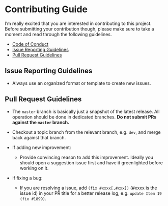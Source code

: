# Contributing Guide

I’m really excited that you are interested in contributing to this project. Before submitting your contribution though, please make sure to take a moment and read through the following guidelines.

- [Code of Conduct](CODE_OF_CONDUCT.md)
- [Issue Reporting Guidelines](#issue-reporting-guidelines)
- [Pull Request Guidelines](#pull-request-guidelines)

## Issue Reporting Guidelines

- Always use an organized format or template to create new issues.

## Pull Request Guidelines

- The `master` branch is basically just a snapshot of the latest release. All operation should be done in dedicated branches. **Do not submit PRs against the `master` branch.**

- Checkout a topic branch from the relevant branch, e.g. `dev`, and merge back against that branch.

- If adding new improvement:
  - Provide convincing reason to add this improvement. Ideally you should open a suggestion issue first and have it greenlighted before working on it.

- If fixing a bug:
  - If you are resolving a issue, add `(fix #xxxx[,#xxx])` (#xxxx is the issue id) in your PR title for a better release log, e.g. `update Item 19 (fix #1899)`.
